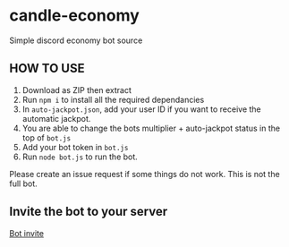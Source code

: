 # candle-economy
Simple discord economy bot source
## HOW TO USE
1. Download as ZIP then extract
2. Run `npm i` to install all the required dependancies
3. In `auto-jackpot.json`, add your user ID if you want to receive the automatic jackpot.
4. You are able to change the bots multiplier + auto-jackpot status in the top of `bot.js`
5. Add your bot token in `bot.js`
6. Run `node bot.js` to run the bot.

Please create an issue request if some things do not work. This is not the full bot.

## Invite the bot to your server
[Bot invite](https://discord.com/api/oauth2/authorize?client_id=1085799023794982932&permissions=414464731200&scope=bot)
